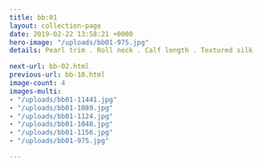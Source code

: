 ```yaml
---
title: bb:01
layout: collection-page
date: 2019-02-22 13:58:21 +0000
hero-image: "/uploads/bb01-975.jpg"
details: Pearl trim . Roll neck . Calf length . Textured silk

next-url: bb-02.html
previous-url: bb-10.html
image-count: 4
images-multi:
- "/uploads/bb01-11441.jpg"
- "/uploads/bb01-1089.jpg"
- "/uploads/bb01-1124.jpg"
- "/uploads/bb01-1048.jpg"
- "/uploads/bb01-1156.jpg"
- "/uploads/bb01-975.jpg"

---
```

